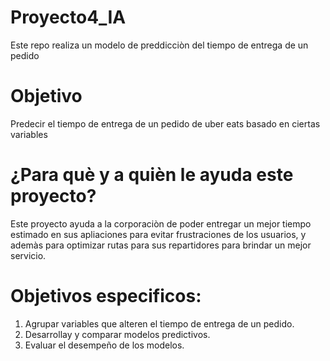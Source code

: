 # Proyecto4_IA
Este repo realiza un modelo de preddicciòn del tiempo de entrega de un pedido
# Objetivo
Predecir el tiempo de entrega de un pedido de uber eats basado en ciertas variables
# ¿Para què y a quièn le ayuda este proyecto?
Este proyecto ayuda a la corporaciòn de poder entregar un mejor tiempo estimado en sus apliaciones para evitar frustraciones de los usuarios, y ademàs para optimizar rutas para sus repartidores para brindar un mejor servicio.
# Objetivos especificos:
1. Agrupar variables que alteren el tiempo de entrega de un pedido.
2. Desarrollay y comparar modelos predictivos.
3. Evaluar el desempeño de los modelos.
